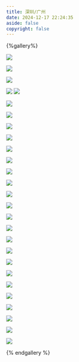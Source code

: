 ```yaml
---
title: 深圳/广州
date: 2024-12-17 22:24:35
aside: false
copyright: false
---
```


{%gallery%}

![](http://cdn.youngforever.fun/6A264DACCE4870058CDC42DB7B23B42C.png)

![](http://cdn.youngforever.fun/52A99822F47E2C6D333C438DC24FB09B.png)

![](http://cdn.youngforever.fun/A48384264C7AC0A717D382953AB62862.png)

![](http://cdn.youngforever.fun/864A7B9D52C50F3E2B09865AB89E230D.png)
![](http://cdn.youngforever.fun/EBCA9C2D3CC162879F8EF1231A2DC67A.png)

![](http://cdn.youngforever.fun/549F3FC8FC578EA059B5DF355F87165F.png)

![](http://cdn.youngforever.fun/2C755A5B436CCC01276716E7789D361C.png)

![](http://cdn.youngforever.fun/4E4129E2FE5C4729058873A78215E647.png)

![](http://cdn.youngforever.fun/3128E8A3C79BCE00EBF93D9832408060.png)

![](http://cdn.youngforever.fun/11143314E1C9C325521CD2D34C1BE5B3.png)

![](http://cdn.youngforever.fun/98B71436C1A3C7578BBA813CA358B9B5.png)

![](http://cdn.youngforever.fun/E7033CF7AE6B649A9D40FBC9AEA0B73A.png)

![](http://cdn.youngforever.fun/DC21631FEC35F98075FD75A603CD0543.png)

![](http://cdn.youngforever.fun/FB2BEED53FFFCF856D25B5214CCBE61C.png)

![](http://cdn.youngforever.fun/D4EC850C00232F23DC2304B054DCE47B.png)

![](http://cdn.youngforever.fun/3DBFF89CF097EBB8E885DEDF0A074093.png)

![](http://cdn.youngforever.fun/E95365C77E9DBD53F259D015F810FA5B.png)

![](http://cdn.youngforever.fun/5CCA050697856F0DAA6698BE70253D2A.png)

![](http://cdn.youngforever.fun/E1BE4FA93523D69C0ADCC0E91FE15011.png)

![](http://cdn.youngforever.fun/15A75327FAE537D24F68CC0106203734.png)

![](http://cdn.youngforever.fun/E5DF36C38868D1D7DBDEBFBEF743A8D4.png)

![](http://cdn.youngforever.fun/FC5535DA3EE1C5AC35FC53F76A4E6B6C.png)

![](http://cdn.youngforever.fun/33C417E58D8FA863F94F098D072DDA07.png)

![](http://cdn.youngforever.fun/9FF6820E6C753EE2A040C6B741F0BB9D.png)

![](http://cdn.youngforever.fun/74EA2DE19D06BF4719CCA5181765104B.png)

![](http://cdn.youngforever.fun/D799D1E455A32AA2263783BFA72467AB.png)

![](http://cdn.youngforever.fun/3B9DAFF61E6B8C458A585C2B79A5FBD2.png)

{% endgallery %}
